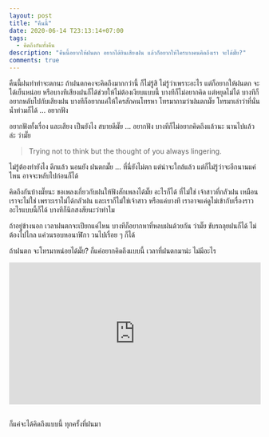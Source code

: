 ```yaml
---
layout: post
title: "คืนนี้"
date: 2020-06-14 T23:13:14+07:00
tags:
  - คิดถึงกันทั้งคืน
description: "คืนนี้อยากให้ฝนตก อยากได้ยินเสียงฝน แล้วก็อยากให้ใครบางคนคิดถึงเรา จะได้มั๊ย?"
comments: true
---
```

คืนนี้ฝนทำท่าจะตกนะ ถ้าฝนตกคงจะคิดถึงมากกว่านี้ ก็ไม่รู้สิ ไม่รู้ว่าเพราะอะไร แต่ก็อยากให้ฝนตก จะได้เย็นหน่อย หรือบางทีเสียงฝนก็ได้ช่วยให้ไม่ต้องเงียบแบบนี้ บางทีก็ไม่อยากคิด แต่หยุดไม่ได้ บางทีก็อยากหลับไปกับเสียงฝน บางทีก็อยากแค่ให้ใครสักคนโทรหา โทรมาถามว่าฝนตกมั๊ย โทรมาเล่าว่าที่นั่นน้ำท่วมก็ได้ ... อยากฟัง

อยากฟังทั้งเรื่อง และเสียง เป็นยังไง สบายดีมั๊ย ... อยากฟัง บางทีก็ไม่อยากคิดถึงแล้วนะ นานไปแล้วล่ะ ว่ามั๊ย

> Trying not to think but the thought of you always lingering.

ไม่รู้ต้องทำยังไง ดึกแล้ว นอนยัง ฝนตกมั๊ย ... ที่นี่ยังไม่ตก แต่น่าจะใกล้แล้ว แต่ก็ไม่รู้ว่าจะอีกนานแค่ไหน อาจจะหลับไปก่อนก็ได้

คิดถึงกันบ้างมั๊ยนะ ขอเพลงเกี่ยวกับฝนให้ฟังสักเพลงได้มั๊ย อะไรก็ได้ ที่ไม่ใช่ เจ้าสาวที่กลัวฝน เหมือนเราจะไม่ใช่ เพราะเราไม่ได้กลัวฝน และเราก็ไม่ใช่เจ้าสาว หรือแค่บางที เราอาจแค่ดูไม่เข้ากับเรื่องราวอะไรแบบนี้ก็ได้ บางทีก็นึกสงสัยนะว่าทำไม

ถ้าอยู่ข้างนอก เวลาฝนตกจะเปียกแค่ไหน บางทีก็อยากหาที่หลบฝนด้วยกัน ว่ามั๊ย ขับรถลุยฝนก็ได้ ไม่ต้องไปไกล แค่วนรอบหอนาฬิกา วนไปเรื่อย ๆ ก็ได้

ถ้าฝนตก จะโทรมาหน่อยได้มั๊ย? ก็แค่อยากคิดถึงแบบนี้ เวลาที่ฝนตกมาน่ะ ไม่มีอะไร

<div style="position:relative;width:100%;height:0;padding-bottom:56.25%;">
<iframe style="width:100%;height:100%;position:absolute;top:0;left:0;" src="https://www.youtube.com/embed/4hi6oj5Ws4s" frameborder="0" allow="autoplay; encrypted-media" allowfullscreen>
</iframe>
</div>
<br />

ก็แค่จะได้คิดถึงแบบนี้ <i class="fa fa-heart" style="color:#C38FD6"></i> ทุกครั้งที่ฝนมา
